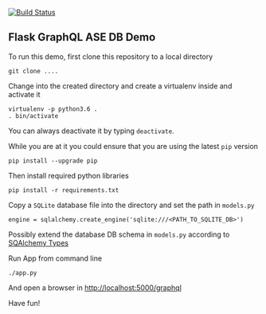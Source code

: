 [![Build Status](https://travis-ci.org/mhoffman/CatAppBackend.svg?branch=feature_sort)](https://travis-ci.org/mhoffman/CatAppBackend)

## Flask GraphQL ASE DB Demo

To run this demo, first clone this repository to a local directory

    git clone ....

Change into the created directory and create a virtualenv inside and activate it

    virtualenv -p python3.6 .
    . bin/activate

You can always deactivate it by typing `deactivate`.

While you are at it you could ensure that you are using the latest `pip` version

    pip install --upgrade pip

Then install required python libraries

    pip install -r requirements.txt

Copy a `SQLite` database file into the directory and set the path in `models.py`

    engine = sqlalchemy.create_engine('sqlite:///<PATH_TO_SQLITE_DB>')


Possibly extend the database DB schema in `models.py` according to [SQAlchemy Types](http://docs.sqlalchemy.org/en/latest/core/type_basics.html)

Run App from command line

    ./app.py

And open a browser in [http://localhost:5000/graphql](http://localhost:5000/graphql)

Have fun!
